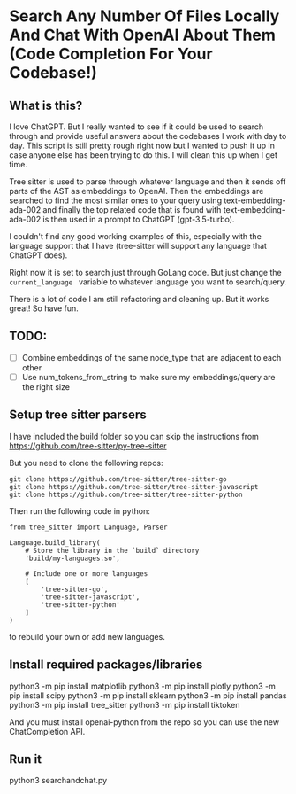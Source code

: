 # Search Any Number Of Files Locally And Chat With OpenAI About Them (Code Completion For Your Codebase!)

## What is this?

I love ChatGPT. But I really wanted to see if it could be used to search through and provide useful answers about the codebases I work with day to day.
This script is still pretty rough right now but I wanted to push it up in case anyone else has been trying to do this.
I will clean this up when I get time.

Tree sitter is used to parse through whatever language and then it sends off parts of the AST as embeddings to OpenAI.
Then the embeddings are searched to find the most similar ones to your query using text-embedding-ada-002 and finally the top related code that is found with text-embedding-ada-002 is then used in a prompt to ChatGPT (gpt-3.5-turbo).

I couldn't find any good working examples of this, especially with the language support that I have (tree-sitter will support any language that ChatGPT does).

Right now it is set to search just through GoLang code. But just change the 
```current_language ```
variable to whatever language you want to search/query.

There is a lot of code I am still refactoring and cleaning up. But it works great! So have fun.

## TODO:
- [ ] Combine embeddings of the same node_type that are adjacent to each other
- [ ] Use num_tokens_from_string to make sure my embeddings/query are the right size

## Setup tree sitter parsers 
I have included the build folder so you can skip the instructions from https://github.com/tree-sitter/py-tree-sitter

But you need to clone the following repos:
```
git clone https://github.com/tree-sitter/tree-sitter-go
git clone https://github.com/tree-sitter/tree-sitter-javascript
git clone https://github.com/tree-sitter/tree-sitter-python
```

Then run the following code in python:

```
from tree_sitter import Language, Parser

Language.build_library(
    # Store the library in the `build` directory
    'build/my-languages.so',

    # Include one or more languages
    [
        'tree-sitter-go',
        'tree-sitter-javascript',
        'tree-sitter-python'
    ]
)
``` 

to rebuild your own or add new languages.

## Install required packages/libraries

python3 -m pip install matplotlib
python3 -m pip install plotly
python3 -m pip install scipy
python3 -m pip install sklearn
python3 -m pip install pandas
python3 -m pip install tree_sitter
python3 -m pip install tiktoken

And you must install openai-python from the repo so you can use the new ChatCompletion API.

## Run it

python3 searchandchat.py


